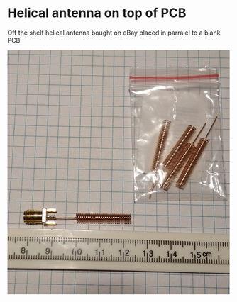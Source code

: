 # Helical antenna on top of PCB

Off the shelf helical antenna bought on eBay placed in parralel to a blank PCB. 

![Fig 1](https://github.com/akouz/Antenna/blob/master/Helical_on_PCB/Helical_on_PCB.jpg)

